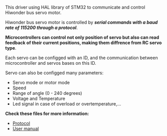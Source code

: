 This driver using HAL library of STM32 to communicate and control Hiwonder bus servo motor.

Hiwonder bus servo motor is controlled by ***serial commands with a baud rate of 115200 through a protocol***.

**Microcontrollers can control not only position of servo but also can read feedback of their current positions, making them diffrence from RC servo type**.

Each servo can be configged with an ID, and the communication between microcontroller and servos bases on this ID.

Servo can also be configged many parameters:
* Servo mode or motor mode
* Speed
* Range of angle (0 - 240 degrees)
* Voltage and Temperature
* Led signal in case of overload or overtemperature,...

**Check these files for more information:** 
* [Protocol]()
* [User manual]()





